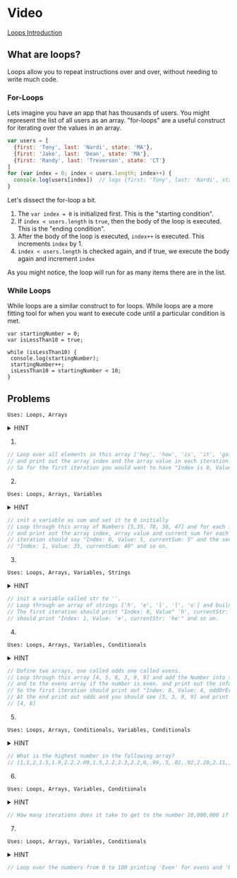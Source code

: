 # Video

[Loops Introduction](https://www.youtube.com/watch?v=xIEgFdwVY7o)

## What are loops?

Loops allow you to repeat instructions over and over, without needing to write much code.

### For-Loops

Lets imagine you have an app that has thousands of users. You might represent the list of all users as an array. "for-loops" are a useful construct for iterating over the values in an array.

```javascript
var users = [
  {first: 'Tony', last: 'Nardi', state: 'MA'},
  {first: 'Jake', last: 'Dean', state: 'MA'},
  {first: 'Randy', last: 'Treverson', state: 'CT'}
]
for (var index = 0; index < users.length; index++) {
  console.log(users[index])  // logs {first: 'Tony', last: 'Nardi', state: 'MA'} etc
}
```

Let's dissect the for-loop a bit.

1. The `var index = 0` is initialized first. This is the "starting condition".
2. If `index < users.length` is `true`, then the body of the loop is executed. This is the "ending condition".
3. After the body of the loop is executed, `index++` is executed. This increments `index` by 1.
4. `index < users.length` is checked again, and if true, we execute the body again and increment `index`

As you might notice, the loop will run for as many items there are in the list.

### While Loops

While loops are a similar construct to for loops. While loops are a more fitting tool for when you want to execute code until a particular condition is met.

```
var startingNumber = 0;
var isLessThan10 = true;

while (isLessThan10) {
 console.log(startingNumber);
 startingNumber++;
 isLessThan10 = startingNumber < 10;
}
```

## Problems

`Uses: Loops, Arrays`
<details><summary>HINT</summary>
  <p>
  
  <pre><code>
  var array = ['hey', 'how', 'is', 'it', 'going'];
  for () {
    
  }
  </code></pre>
  
  </p>
</details>

1.

```javascript
// Loop over all elements in this array ['hey', 'how', 'is', 'it', 'going']
// and print out the array index and the array value in each iteration of the loop.
// So for the first iteration you would want to have "Index is 0, Value is 'hey'" and so on.
```

2.
`Uses: Loops, Arrays, Variables`
<details><summary>HINT</summary><p>
  
  <pre><code>
  var sum = 0;
  var numbers = [5,35, 78, 30, 47];
  for () {
  
  }
</pre></code>
  
</p></details>

```javascript
// init a variable as sum and set it to 0 initially
// Loop through this array of Numbers [5,35, 78, 30, 47] and for each iteration add the value to sum
// and print out the array index, array value and current sum for each iteration so the first
// iteration should say "Index: 0, Value: 5, currentSum: 5" and the second iteration should say
// "Index: 1, Value: 35, currentSum: 40" and so on.
```
3.
`Uses: Loops, Arrays, Variables, Strings`
<details><summary>HINT</summary><p>
  
  <pre><code>
  var str = '';
  var strArray = ['h', 'e', 'l', 'l', 'o']
  for () {

  }
  </pre></code>
  
</p></details>

```javascript
// init a variable called str to ''.
// Loop through an array of strings ['h', 'e', 'l', 'l', 'o'] and build up str for each iteration.
// The first iteration should print "Index: 0, Value" 'h', currentStr: 'h'" and the second iteration
// should print "Index: 1, Value: 'e', currentStr: 'he'" and so on.
```

4.
`Uses: Loops, Arrays, Variables, Conditionals`
<details><summary>HINT</summary><p>
  
  <pre><code>
  var odds = [];
  var evens = [];
  var numbers = [4, 5, 8, 3, 9, 9];
  for () {
  
  }
  console.log(odds);
  console.log(evens);
  </pre></code>
  
</p></details>

```javascript
// Define two arrays, one called odds one called evens.
// Loop through this array [4, 5, 8, 3, 9, 9] and add the Number into the odds array if the number is odd,
// and to the evens array if the number is even. and print out the information for each iteration.
// So the first iteration should print out "Index: 0, Value: 4, oddOrEven: 'even'"
// At the end print out odds and you should see [5, 3, 9, 9] and print out evens and you should see
// [4, 8]
```

5.
`Uses: Loops, Arrays, Conditionals, Variables, Conditionals`
<details><summary>HINT</summary><p>
  
    <pre><code>
  var highestNumber = 0;
  for () {
    if (currentNumber > highestNumber) {
      highestNumber = currentNumber;
    }
  }
    </pre></code>
  
</p></details>

```javascript
// What is the highest number in the following array?
// [1,1,2,1.5,1.9,2.2,2.09,1.5,2.2,2.3,2.2,0,.99,.5,.02,.92,2.20,2.11,1,1,1.22,1,9,.3,.5]
```

6.
`Uses: Loops, Arrays, Variables, Conditionals`
<details><summary>HINT</summary><p>
  
    <pre><code>
  var totalIterations = 0;
  var sum = 1.5;
  while (sum < 10000000) {
    sum = sum * 1.5;
    totalIterations++
  }
  console.log(totalIterations)
    </pre></code>
  
</p></details>

```javascript
// How many iterations does it take to get to the number 10,000,000 if you only multiply `1.5` by itself?
```

7.
`Uses: Loops, Arrays, Variables, Conditionals`
<details><summary>HINT</summary><p>
  
    <pre><code>
  var i = 0;
  while(i < 100) {

  }
    </pre></code>
  
</p></details>

```javascript
// Loop over the numbers from 0 to 100 printing 'Even' for evens and 'Odd' for odds.
```

